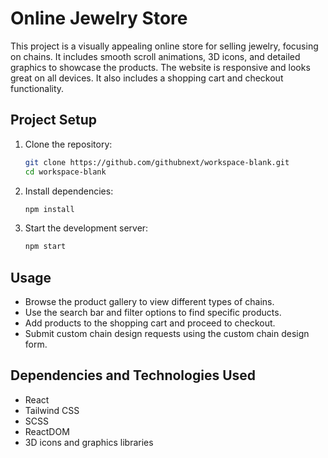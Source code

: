 # Online Jewelry Store

This project is a visually appealing online store for selling jewelry, focusing on chains. It includes smooth scroll animations, 3D icons, and detailed graphics to showcase the products. The website is responsive and looks great on all devices. It also includes a shopping cart and checkout functionality.

## Project Setup

1. Clone the repository:
   ```bash
   git clone https://github.com/githubnext/workspace-blank.git
   cd workspace-blank
   ```

2. Install dependencies:
   ```bash
   npm install
   ```

3. Start the development server:
   ```bash
   npm start
   ```

## Usage

- Browse the product gallery to view different types of chains.
- Use the search bar and filter options to find specific products.
- Add products to the shopping cart and proceed to checkout.
- Submit custom chain design requests using the custom chain design form.

## Dependencies and Technologies Used

- React
- Tailwind CSS
- SCSS
- ReactDOM
- 3D icons and graphics libraries
